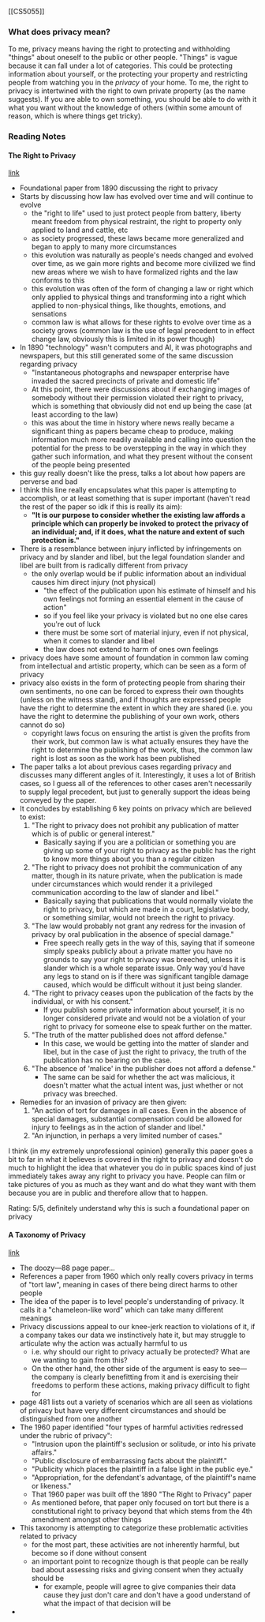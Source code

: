 [[CS5055]]
### What does privacy mean?
To me, privacy means having the right to protecting and withholding "things" about oneself to the public or other people. "Things" is vague because it can fall under a lot of categories. This could be protecting information about yourself, or the protecting your property and restricting people from watching you in the *privacy* of your home. To me, the right to privacy is intertwined with the right to own private property (as the name suggests). If you are able to own something, you should be able to do with it what you want without the knowledge of others (within some amount of reason, which is where things get tricky).
### Reading Notes
#### The Right to Privacy
[link](https://www-jstor-org.ezproxy.st-andrews.ac.uk/stable/1321160?origin=crossref&seq=1)
- Foundational paper from 1890 discussing the right to privacy
- Starts by discussing how law has evolved over time and will continue to evolve
	- the "right to life" used to just protect people from battery, liberty meant freedom from physical restraint, the right to property only applied to land and cattle, etc
	- as society progressed, these laws became more generalized and began to apply to many more circumstances
	- this evolution was naturally as people's needs changed and evolved over time, as we gain more rights and become more civilized we find new areas where we wish to have formalized rights and the law conforms to this
	- this evolution was often of the form of changing a law or right which only applied to physical things and transforming into a right which applied to non-physical things, like thoughts, emotions, and sensations
	- common law is what allows for these rights to evolve over time as a society grows (common law is the use of legal precedent to in effect change law, obviously this is limited in its power though)
- In 1890 "technology" wasn't computers and AI, it was photographs and newspapers, but this still generated some of the same discussion regarding privacy
	- "Instantaneous photographs and newspaper enterprise have invaded the sacred precincts of private and domestic life"
	- At this point, there were discussions about if exchanging images of somebody without their permission violated their right to privacy, which is something that obviously did not end up being the case (at least according to the law)
	- this was about the time in history where news really became a significant thing as papers became cheap to produce, making information much more readily available and calling into question the potential for the press to be overstepping in the way in which they gather such information, and what they present without the consent of the people being presented
- this guy really doesn't like the press, talks a lot about how papers are perverse and bad
- I think this line really encapsulates what this paper is attempting to accomplish, or at least something that is super important (haven't read the rest of the paper so idk if this is really its aim):
	- **"It is our purpose to consider whether the existing law affords a principle which can properly be invoked to protect the privacy of an individual; and, if it does, what the nature and extent of such protection is."**
- There is a resemblance between injury inflicted by infringements on privacy and by slander and libel, but the legal foundation slander and libel are built from is radically different from privacy
	- the only overlap would be if public information about an individual causes him direct injury (not physical)
		- "the effect of the publication upon his estimate of himself and his own feelings not forming an essential element in the cause of action"
		- so if you feel like your privacy is violated but no one else cares you're out of luck
		- there must be some sort of material injury, even if not physical, when it comes to slander and libel
		- the law does not extend to harm of ones own feelings
- privacy does have some amount of foundation in common law coming from intellectual and artistic property, which can be seen as a form of privacy
- privacy also exists in the form of protecting people from sharing their own sentiments, no one can be forced to express their own thoughts (unless on the witness stand), and if thoughts are expressed people have the right to determine the extent in which they are shared (i.e. you have the right to determine the publishing of your own work, others cannot do so)
	- copyright laws focus on ensuring the artist is given the profits from their work, but common law is what actually ensures they have the right to determine the publishing of the work, thus, the common law right is lost as soon as the work has been published
- The paper talks a lot about previous cases regarding privacy and discusses many different angles of it. Interestingly, it uses a lot of British cases, so I guess all of the references to other cases aren't necessarily to supply legal precedent, but just to generally support the ideas being conveyed by the paper.
- It concludes by establishing 6 key points on privacy which are believed to exist:
	1. "The right to privacy does not prohibit any publication of matter which is of public or general interest."
		- Basically saying if you are a politician or something you are giving up some of your right to privacy as the public has the right to know more things about you than a regular citizen
	2. "The right to privacy does not prohibit the communication of any matter, though in its nature private, when the publication is made under circumstances which would render it a privileged communication according to the law of slander and libel."
		- Basically saying that publications that would normally violate the right to privacy, but which are made in a court, legislative body, or something similar, would not breech the right to privacy.
	3. "The law would probably not grant any redress for the invasion of privacy by oral publication in the absence of special damage."
		- Free speech really gets in the way of this, saying that if someone simply speaks publicly about a private matter you have no grounds to say your right to privacy was breeched, unless it is slander which is a whole separate issue. Only way you'd have any legs to stand on is if there was significant tangible damage caused, which would be difficult without it just being slander.
	4. "The right to privacy ceases upon the publication of the facts by the individual, or with his consent."
		- If you publish some private information about yourself, it is no longer considered private and would not be a violation of your right to privacy for someone else to speak further on the matter.
	5. "The truth of the matter published does not afford defense."
		- In this case, we would be getting into the matter of slander and libel, but in the case of just the right to privacy, the truth of the publication has no bearing on the case.
	6. "The absence of 'malice' in the publisher does not afford a defense."
		- The same can be said for whether the act was malicious, it doesn't matter what the actual intent was, just whether or not privacy was breeched.
- Remedies for an invasion of privacy are then given:
	1. "An action of tort for damages in all cases. Even in the absence of special damages, substantial compensation could be allowed for injury to feelings as in the action of slander and libel."
	2. "An injunction, in perhaps a very limited number of cases."

I think (in my extremely unprofessional opinion) generally this paper goes a bit to far in what it believes is covered in the right to privacy and doesn't do much to highlight the idea that whatever you do in public spaces kind of just immediately takes away any right to privacy you have. People can film or take pictures of you as much as they want and do what they want with them because you are in public and therefore allow that to happen.

Rating: 5/5, definitely understand why this is such a foundational paper on privacy
#### A Taxonomy of Privacy
[link](https://www.jstor.org/stable/40041279?origin=crossref)
- The doozy—88 page paper...
- References a paper from 1960 which only really covers privacy in terms of "tort law", meaning in cases of there being direct harms to other people
- The idea of the paper is to level people's understanding of privacy. It calls it a "chameleon-like word" which can take many different meanings
- Privacy discussions appeal to our knee-jerk reaction to violations of it, if a company takes our data we instinctively hate it, but may struggle to articulate why the action was actually harmful to us
	- i.e. why should our right to privacy actually be protected? What are we wanting to gain from this?
	- On the other hand, the other side of the argument is easy to see—the company is clearly benefitting from it and is exercising their freedoms to perform these actions, making privacy difficult to fight for
- page 481 lists out a variety of scenarios which are all seen as violations of privacy but have very different circumstances and should be distinguished from one another
- The 1960 paper identified "four types of harmful activities redressed under the rubric of privacy":
	- "Intrusion upon the plaintiff's seclusion or solitude, or into his private affairs."
	- "Public disclosure of embarrassing facts about the plaintiff."
	- "Publicity which places the plaintiff in a false light in the public eye."
	- "Appropriation, for the defendant's advantage, of the plaintiff's name or likeness."
	- That 1960 paper was built off the 1890 "The Right to Privacy" paper
	- As mentioned before, that paper only focused on tort but there is a constitutional right to privacy beyond that which stems from the 4th amendment amongst other things
- This taxonomy is attempting to categorize these problematic activities related to privacy
	- for the most part, these activities are not inherently harmful, but become so if done without consent
	- an important point to recognize though is that people can be really bad about assessing risks and giving consent when they actually should be
		- for example, people will agree to give companies their data cause they just don't care and don't have a good understand of what the impact of that decision will be
- 